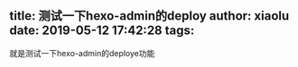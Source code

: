 title: 测试一下hexo-admin的deploy
author: xiaolu
date: 2019-05-12 17:42:28
tags:
---
就是测试一下hexo-admin的deploye功能